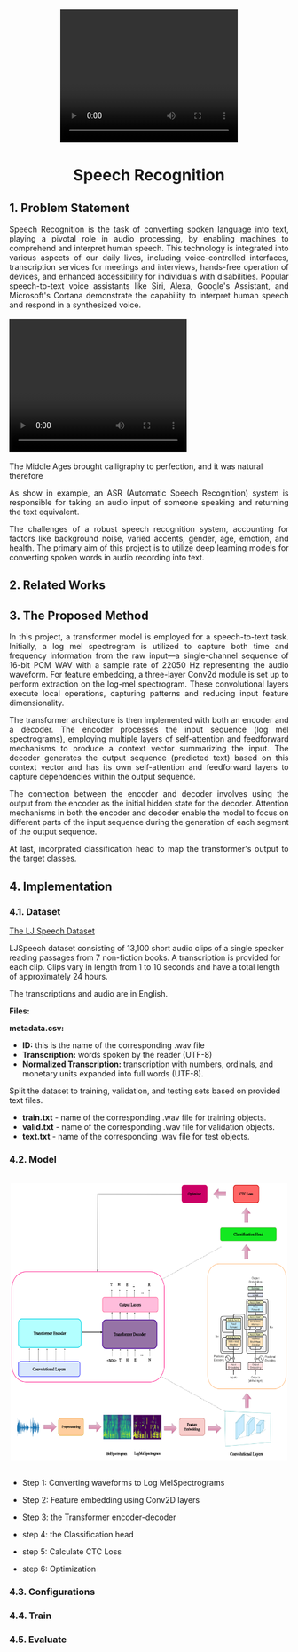 <div align="center">
    <video width="320" height="240" controls>
     <source src="./assets/cover.mp4" alt="Logo" width="" height="200">
    </video>
<h1 align="center">Speech Recognition</h1>
</div>

## 1. Problem Statement
<div align="justify">Speech Recognition is the task of converting spoken language into text, playing a pivotal role in audio processing, by enabling machines to comprehend and interpret human speech. This technology is integrated into various aspects of our daily lives, including voice-controlled interfaces, transcription services for meetings and interviews, hands-free operation of devices, and enhanced accessibility for individuals with disabilities. Popular speech-to-text voice assistants like Siri, Alexa, Google's Assistant, and Microsoft's Cortana demonstrate the capability to interpret human speech and respond in a synthesized voice.</div>
<br/>
<div class="sample">
          <video width="320" height="240" controls>
             <source src="./assets/LJ-audio.mp4" controls preload="metadata">
           </video>
          <p>The Middle Ages brought calligraphy to perfection, and it was natural therefore</p>
</div>
        
<div align="justify">As show in example, an ASR (Automatic Speech Recognition) system is responsible for taking an audio input of someone speaking and returning the text equivalent.

The challenges of a robust speech recognition system, accounting for factors like background noise, varied accents, gender, age, emotion, and health. The primary aim of this project is to utilize deep learning  models for converting spoken words in audio recording into text.</div>


## 2. Related Works


## 3. The Proposed Method
<div align="justify">In this project, a transformer model is employed for a speech-to-text task. Initially, a log mel spectrogram is utilized to capture both time and frequency information from the raw input—a single-channel sequence of 16-bit PCM WAV with a sample rate of 22050 Hz representing the audio waveform.  
For feature embedding, a three-layer Conv2d module is set up to perform extraction on the log-mel spectrogram. These convolutional layers execute local operations, capturing patterns and reducing input feature dimensionality.

The transformer architecture is then implemented with both an encoder and a decoder. The encoder processes the input sequence (log mel spectrograms), employing multiple layers of self-attention and feedforward mechanisms to produce a context vector summarizing the input. The decoder generates the output sequence (predicted text) based on this context vector and has its own self-attention and feedforward layers to capture dependencies within the output sequence.

The connection between the encoder and decoder involves using the output from the encoder as the initial hidden state for the decoder. Attention mechanisms in both the encoder and decoder enable the model to focus on different parts of the input sequence during the generation of each segment of the output sequence.

At last, incorprated classification head to map the transformer's output to the target classes.</div>


## 4. Implementation

### 4.1. Dataset
[The LJ Speech Dataset](https://keithito.com/LJ-Speech-Dataset/)

LJSpeech dataset consisting of 13,100 short audio clips of a single speaker reading passages from 7 non-fiction books. A transcription is provided for each clip. Clips vary in length from 1 to 10 seconds and have a total length of approximately 24 hours.

The transcriptions and audio are in English.

**Files:**

**metadata.csv:**

*   **ID:** this is the name of the corresponding .wav file
*   **Transcription:** words spoken by the reader (UTF-8)
*   **Normalized Transcription:** transcription with numbers, ordinals, and monetary units expanded into full words (UTF-8).

Split the dataset to training, validation, and testing sets based on provided text files.
* **train.txt** - name of the corresponding .wav file for training objects.
* **valid.txt** - name of the corresponding .wav file for validation objects.
* **text.txt** - name of the corresponding .wav file for test objects.


### 4.2. Model
<br/>
  <div align="center">
      <img src="./assets/block-asr.png" width="500" height="500" alt="" width="500" height="" align="center">
    </a>
  </div>
<br/>


* Step 1: Converting waveforms to Log MelSpectrograms

* Step 2: Feature embedding using Conv2D layers

* Step 3: the Transformer encoder-decoder

* step 4: the Classification head

* step 5: Calculate CTC Loss

* step 6: Optimization


### 4.3. Configurations


### 4.4. Train


### 4.5. Evaluate

